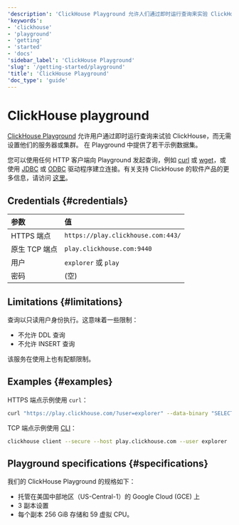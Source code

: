 ```yaml
---
'description': 'ClickHouse Playground 允许人们通过即时运行查询来实验 ClickHouse ，而无需设置他们的服务器或集群。'
'keywords':
- 'clickhouse'
- 'playground'
- 'getting'
- 'started'
- 'docs'
'sidebar_label': 'ClickHouse Playground'
'slug': '/getting-started/playground'
'title': 'ClickHouse Playground'
'doc_type': 'guide'
---
```



# ClickHouse playground

[ClickHouse Playground](https://sql.clickhouse.com) 允许用户通过即时运行查询来试验 ClickHouse，而无需设置他们的服务器或集群。
在 Playground 中提供了若干示例数据集。

您可以使用任何 HTTP 客户端向 Playground 发起查询，例如 [curl](https://curl.haxx.se) 或 [wget](https://www.gnu.org/software/wget/)，或使用 [JDBC](../interfaces/jdbc.md) 或 [ODBC](../interfaces/odbc.md) 驱动程序建立连接。有关支持 ClickHouse 的软件产品的更多信息，请访问 [这里](../integrations/index.mdx)。

## Credentials {#credentials}

| 参数               | 值                                   |
|:--------------------|:-------------------------------------|
| HTTPS 端点         | `https://play.clickhouse.com:443/` |
| 原生 TCP 端点      | `play.clickhouse.com:9440`          |
| 用户                | `explorer` 或 `play`                 |
| 密码                | (空)                                |

## Limitations {#limitations}

查询以只读用户身份执行。这意味着一些限制：

- 不允许 DDL 查询
- 不允许 INSERT 查询

该服务在使用上也有配额限制。

## Examples {#examples}

HTTPS 端点示例使用 `curl`：

```bash
curl "https://play.clickhouse.com/?user=explorer" --data-binary "SELECT 'Play ClickHouse'"
```

TCP 端点示例使用 [CLI](../interfaces/cli.md)：

```bash
clickhouse client --secure --host play.clickhouse.com --user explorer
```

## Playground specifications {#specifications}

我们的 ClickHouse Playground 的规格如下：

- 托管在美国中部地区（US-Central-1）的 Google Cloud (GCE) 上
- 3 副本设置
- 每个副本 256 GiB 存储和 59 虚拟 CPU。
